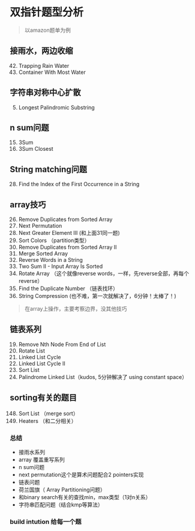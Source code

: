 # 双指针题型分析

> 以amazon题单为例

## 接雨水，两边收缩

42. Trapping Rain Water  
11. Container With Most Water  

## 字符串对称中心扩散

5. Longest Palindromic Substring

## n sum问题
15. 3Sum  
16. 3Sum Closest  

## String matching问题

28. Find the Index of the First Occurrence in a String

## array技巧
26. Remove Duplicates from Sorted Array  
31. Next Permutation  
556. Next Greater Element III (和上面31同一题)
75. Sort Colors  （partition类型）
80. Remove Duplicates from Sorted Array II  
88. Merge Sorted Array  
151. Reverse Words in a String  
167. Two Sum II - Input Array Is Sorted  
189. Rotate Array （这个就像reverse words，一样，先reverse全部，再每个reverse）
287. Find the Duplicate Number  （链表找环）  
443. String Compression (也不难，第一次就解决了，6分钟！太棒了！)


> 在array上操作，主要考察边界，没其他技巧

## 链表系列
19. Remove Nth Node From End of List  
61. Rotate List  
141. Linked List Cycle  
142. Linked List Cycle II  
148. Sort List  
234. Palindrome Linked List（kudos, 5分钟解决了 using constant space）  

## sorting有关的题目
148. Sort List  （merge sort）
475. Heaters （和二分相关）


### 总结

- 接雨水系列
- array 覆盖重写系列
- n sum问题
- next permutation这个是算术问题配合2 pointers实现
- 链表问题
- 荷兰国旗（ Array Partitioning问题）
- 和binary search有关的查找min，max类型（1对n关系）
- 字符串匹配问题（结合kmp等算法）


### build intution 给每一个题



